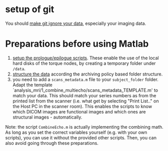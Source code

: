 # setup of git

You should [make git ignore your data](uploads/documents/git_ignoring_folders.md), especially your imaging data.

# Preparations before using Matlab
1. [setup the prologue/epilogue scripts](HowTo_prologueScripts.md). These enable the use of the local hard disks of the torque nodes, by creating a temporary folder under `/data`. 
2. [structure the data](folder_structure.md) according the archiving policy based folder structure. 
3. you need to add a `scans_metadata.m` file to your `subject_folder` folder. Adapt the template `analysis_mri/1_combine_multiecho/scans_metadata_TEMPLATE.m' to match your data. This should match your series numbers as from the printed list from the scanner (i.e. what get by selecting "Print List.." on the Host PC in the scanner room). This enables the scripts to know which DICOM images are functional images and which ones are structural images - automatically.

Note: the script `CombineEcho.m` is actually implementing the combining math. As long as you set the correct variables yourself (e.g. with your own scripts), you can use it without the provided other scripts. Then, you can also avoid going through these preparations.


